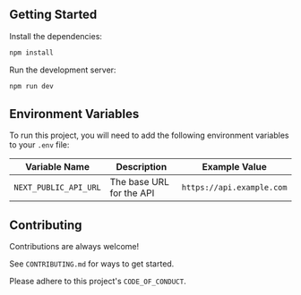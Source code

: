 ## Getting Started

Install the dependencies:

```bash
npm install
```

Run the development server:

```bash
npm run dev
```

## Environment Variables

To run this project, you will need to add the following environment variables to your `.env` file:

| Variable Name         | Description              | Example Value             |
| --------------------- | ------------------------ | ------------------------- |
| `NEXT_PUBLIC_API_URL` | The base URL for the API | `https://api.example.com` |

## Contributing

Contributions are always welcome!

See `CONTRIBUTING.md` for ways to get started.

Please adhere to this project's `CODE_OF_CONDUCT`.

